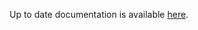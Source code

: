 <!-- DO NOT EDIT THIS FILE MANUALLY -->
<!-- Please read https://github.com/linuxserver/docker-webtop/blob/ubuntu-xfce/.github/CONTRIBUTING.md -->
Up to date documentation is available [here](https://github.com/linuxserver/docker-webtop/blob/master/README.md).
